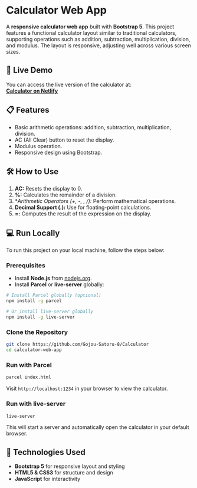 # Calculator Web App

A **responsive calculator web app** built with **Bootstrap 5**. This project features a functional calculator layout similar to traditional calculators, supporting operations such as addition, subtraction, multiplication, division, and modulus. The layout is responsive, adjusting well across various screen sizes.

## 🚀 Live Demo

You can access the live version of the calculator at:  
[**Calculator on Netlify**](https://calculatorplasmid.netlify.app/)

## 📋 Features

- Basic arithmetic operations: addition, subtraction, multiplication, division.
- AC (All Clear) button to reset the display.
- Modulus operation.
- Responsive design using Bootstrap.

## 🛠 How to Use

1. **AC:** Resets the display to 0.
2. **%:** Calculates the remainder of a division.
3. **Arithmetic Operators (+, -, *, /):** Perform mathematical operations.
4. **Decimal Support (.):** Use for floating-point calculations.
5. **=:** Computes the result of the expression on the display.

## 💻 Run Locally

To run this project on your local machine, follow the steps below:

### Prerequisites

- Install **Node.js** from [nodejs.org](https://nodejs.org).
- Install **Parcel** or **live-server** globally:

```bash
# Install Parcel globally (optional)
npm install -g parcel

# Or install live-server globally
npm install -g live-server
```

### Clone the Repository

```bash
git clone https://github.com/Gojou-Satoru-8/Calculator
cd calculator-web-app
```

### Run with Parcel

```bash
parcel index.html
```

Visit `http://localhost:1234` in your browser to view the calculator.

### Run with live-server

```bash
live-server
```

This will start a server and automatically open the calculator in your default browser.

## 🧰 Technologies Used

- **Bootstrap 5** for responsive layout and styling
- **HTML5 & CSS3** for structure and design
- **JavaScript** for interactivity
```
